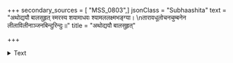 +++
secondary_sources = [ "MSS_0803",]
jsonClass = "Subhaashita"
text = "अथोद्ययौ बालसुहृत् स्मरस्य शयामाधवः श्यामललक्ष्मभङ्ग्या।  \nतारावधूलोचनचुम्बनेन लीलाविलीनाञ्जनबिन्दुरिन्दुः॥"
title = "अथोद्ययौ बालसुहृत्"

+++

<details><summary>Text</summary>

अथोद्ययौ बालसुहृत् स्मरस्य शयामाधवः श्यामललक्ष्मभङ्ग्या।  
तारावधूलोचनचुम्बनेन लीलाविलीनाञ्जनबिन्दुरिन्दुः॥
</details>
